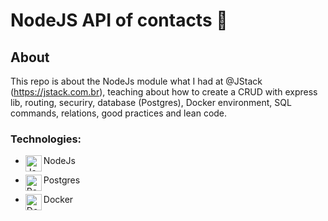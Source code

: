 # NodeJS API of contacts 🔨

## About
  This repo is about the NodeJs module what I had at @JStack (https://jstack.com.br), teaching about how to create a CRUD with express lib, routing, securiry, database (Postgres), Docker environment, SQL commands, relations, good practices and lean code.
  
### Technologies:

- <img align="left" alt="Javascript" width="26px" src="https://cdn.worldvectorlogo.com/logos/nodejs-icon.svg" />NodeJs

- <img align="left" alt="Postgres" width="26px" src="https://cdn.worldvectorlogo.com/logos/postgresql.svg" />Postgres
- <img align="left" alt="Docker" width="26px" src="https://www.docker.com/sites/default/files/d8/styles/role_icon/public/2019-07/Moby-logo.png?itok=sYH_JEaJ" />Docker
